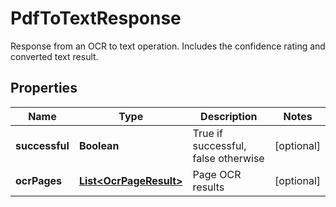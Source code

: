 

# PdfToTextResponse

Response from an OCR to text operation.  Includes the confidence rating and converted text result.
## Properties

Name | Type | Description | Notes
------------ | ------------- | ------------- | -------------
**successful** | **Boolean** | True if successful, false otherwise |  [optional]
**ocrPages** | [**List&lt;OcrPageResult&gt;**](OcrPageResult.md) | Page OCR results |  [optional]



